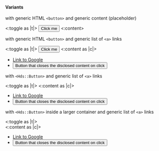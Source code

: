 <section data-test-percy data-section="showcase">
  

  <h4 class="dummy-h4">Variants</h4>

  <p class="dummy-paragraph">with generic HTML
    <code class="dummy-code">&lt;button&gt;</code>
    and generic content (placeholder)</p>
  <div class="dummy-disclosure-container">
    <Hds::Disclosure>
      <:toggle as |t|>
        <button type="button" {{on "click" t.onClickToggle}}>
          Click me
          <FlightIcon @name={{if t.isOpen "chevron-up" "chevron-down"}} />
        </button>
      </:toggle>
      <:content>
        <Doc::Placeholder @text="some generic content here" @width="200" @height="90" @background="#FAFAFA" />
      </:content>
    </Hds::Disclosure>
  </div>

  <p class="dummy-paragraph">with generic HTML
    <code class="dummy-code">&lt;button&gt;</code>
    and generic list of
    <code class="dummy-code">&lt;a&gt;</code>
    links</p>
  <div class="dummy-disclosure-container">
    <Hds::Disclosure>
      <:toggle as |t|>
        <button type="button" {{on "click" t.onClickToggle}}>Click me</button>
      </:toggle>
      <:content as |c|>
        <ul class="dummy-disclosure-content-list-of-links">
          <li>
            <a href="https://google.com">Link to Google</a>
          </li>
          <li>
            <button type="button" {{on "click" c.close}}>Button that closes the disclosed content on click</button>
          </li>
        </ul>
      </:content>
    </Hds::Disclosure>
  </div>

  <p class="dummy-paragraph">with
    <code class="dummy-code">&lt;Hds::Button&gt;</code>
    and generic list of
    <code class="dummy-code">&lt;a&gt;</code>
    links</p>
  <div class="dummy-disclosure-container">
    <Hds::Disclosure>
      <:toggle as |t|>
        <Hds::Button @icon="chevron-down" @iconPosition="trailing" @text="Click me" {{on "click" t.onClickToggle}} />
      </:toggle>
      <:content as |c|>
        <ul class="dummy-disclosure-content-list-of-links">
          <li>
            <a href="https://google.com">Link to Google</a>
          </li>
          <li>
            <button type="button" {{on "click" c.close}}>Button that closes the disclosed content on click</button>
          </li>
        </ul>
      </:content>
    </Hds::Disclosure>
  </div>

  <p class="dummy-paragraph">with
    <code class="dummy-code">&lt;Hds::Button&gt;</code>
    inside a larger container and generic list of
    <code class="dummy-code">&lt;a&gt;</code>
    links</p>
  <div class="dummy-disclosure-container">
    <Hds::Disclosure>
      <:toggle as |t|>
        <div class="dummy-disclosure-button-wrapper">
          <Hds::Button @icon="chevron-down" @iconPosition="trailing" @text="Click me" {{on "click" t.onClickToggle}} />
        </div>
      </:toggle>
      <:content as |c|>
        <ul class="dummy-disclosure-content-list-of-links">
          <li>
            <a href="https://google.com">Link to Google</a>
          </li>
          <li>
            <button type="button" {{on "click" c.close}}>Button that closes the disclosed content on click</button>
          </li>
        </ul>
      </:content>
    </Hds::Disclosure>
  </div>

</section>